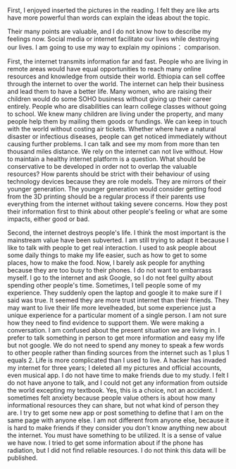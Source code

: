 First, I enjoyed inserted the pictures in the reading. I felt they are like arts have more powerful than words can explain the ideas about the topic. 

Their many points are valuable, and I do not know how to describe my feelings now. Social media or internet facilitate our lives while destroying our lives. I am going to use my way to explain my opinions： comparison. 

First, the internet transmits information far and fast. People who are living in remote areas would have equal opportunities to reach many online resources and knowledge from outside their world. Ethiopia can sell coffee through the internet to over the world. The internet can help their business and lead them to have a better life. Many women, who are raising their children would do some SOHO business without giving up their career entirely. People who are disabilities can learn college classes without going to school. We knew many children are living under the property, and many people help them by mailing them goods or fundings. We can keep in touch with the world without costing air tickets. Whether where have a natural disaster or infectious diseases, people can get noticed immediately without causing further problems. I can talk and see my mom from more than ten thousand miles distance. We rely on the internet can not live without.
How to maintain a healthy internet platform is a question. What should be conservative to be developed in order not to overlap the valuable resources? How parents should be strict with their behaviour of using technology devices because they are role models. They are mirrors of their younger generation. The younger generation would consider getting food from the 3D printing should be a regular process if their parents use everything from the internet without taking severe concerns. How they post their information first to think about other people's feeling or what are some impacts, either good or bad. 

Second, the internet destroys people's life. I think the most important is the mainstream value have been subverted. I am still trying to adapt it because I like to talk with people to get real interaction. I used to ask people about some daily things to make my life easier, such as how to get to some places, how to make the food. Now, I barely ask people for anything because they are too busy to their phones. I do not want to embarrass myself. I go to the internet and ask Google, so I do not feel guilty about spending other people's time. Sometimes, I tell people some of my experience. They suddenly open the laptop and google it to make sure if I said was true. It seemed they are more trust internet than their friends. They may want to live their life more levelheaded, but some experience just a unique experience for a particular moment of a single person. I am not sure how they need to find evidence to support them. We were making a conversation. I am confused about the present situation we are living in. I prefer to talk something in person to get more information and easy my life but not google. We do not need to spend any money to speak a few words to other people rather than finding sources from the internet such as 1 plus 1 equals 2. Life is more complicated than I used to live. A hacker has invaded my internet for three years; I deleted all my pictures and official accounts, even musical app. I do not have time to make friends due to my study. I felt I do not have anyone to talk, and I could not get any information from outside the world excepting my textbook. Yes, this is a choice, not an accident. I sometimes felt anxiety because people value others is about how many informational resources they can share, but not what kind of person they are. I try to get some new app or post something to define that I am on the same page with anyone else. I am not different from anyone else, because it is hard to make friends if they consider you don't know anything new about the internet. You must have something to be utilized. It is a sense of value we have now. I tried to get some information about if the phone has radiation, but I did not find reliable resources. I do not think this data will be published. 
